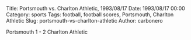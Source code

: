 Title: Portsmouth vs. Charlton Athletic, 1993/08/17
Date: 1993/08/17 00:00
Category: sports
Tags: football, football scores, Portsmouth, Charlton Athletic
Slug: portsmouth-vs-charlton-athletic
Author: carbonero


Portsmouth 1 - 2 Charlton Athletic
